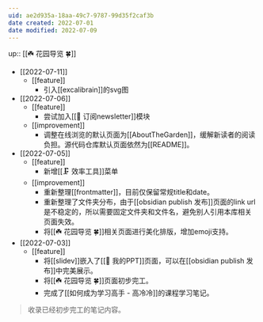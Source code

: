 ```yaml
---
uid: ae2d935a-18aa-49c7-9787-99d35f2caf3b
date created: 2022-07-01
date modified: 2022-07-09
---
```


up:: [[☘️ 花园导览 🍀]]
- [[2022-07-11]]
	- [[feature]]
		- 引入[[excalibrain]]的svg图
- [[2022-07-06]]
	- [[feature]]
		- 尝试加入[[📩 订阅newsletter]]模块
	- [[improvement]]
		- 调整在线浏览的默认页面为[[AboutTheGarden]]，缓解新读者的阅读负担。源代码仓库默认页面依然为[[README]]。
- [[2022-07-05]]
	- [[feature]]
		- 新增[[🗜 效率工具]]菜单
	- [[improvement]]
		- 重新整理[[frontmatter]]，目前仅保留常规title和date。
		- 重新整理了文件夹分布，由于[[obsidian publish 发布]]页面的link url是不稳定的，所以需要固定文件夹和文件名，避免别人引用本库相关页面失效。
		- 将[[☘️ 花园导览 🍀]]相关页面进行美化排版，增加emoji支持。
- [[2022-07-03]]
	- [[feature]]
		- 将[[slidev]]嵌入了[[🎥 我的PPT]]页面，可以在[[obsidian publish 发布]]中完美展示。
		- 将[[☘️ 花园导览 🍀]]页面初步完工。
		- 完成了[[如何成为学习高手 - 高冷冷]]的课程学习笔记。

> 收录已经初步完工的笔记内容。
